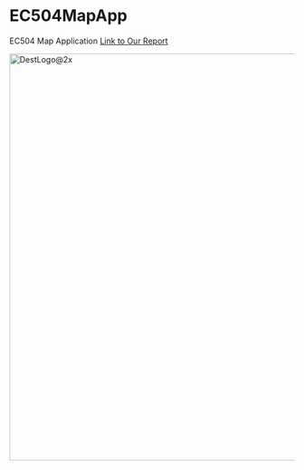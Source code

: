# EC504MapApp
EC504 Map Application
[Link to Our Report](https://docs.google.com/document/d/1nbyvtMloAYKxHEIoC8Xq5ailhlhB-m4Sr7QJrhC_lKc/edit)


<img width="719" alt="DestLogo@2x" src="https://user-images.githubusercontent.com/56164075/115408125-9d4f2500-a1be-11eb-8722-5bb2e04595ac.png">
